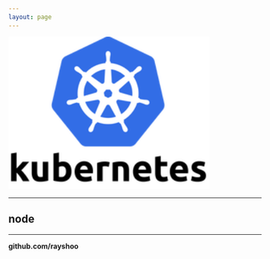 ```yaml
---
layout: page
---
```


<img src="/assets/images/kubernetes.png" alt="kubernetes" width="400px">

<hr/>

## node


<hr/>

**github.com/rayshoo**